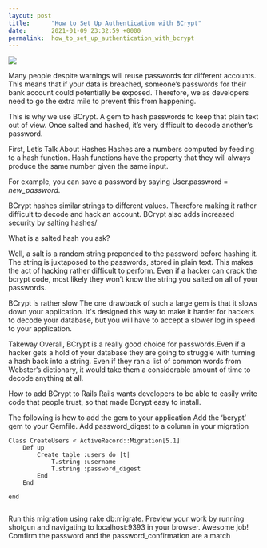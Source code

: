 ```yaml
---
layout: post
title:      "How to Set Up Authentication with BCrypt"
date:       2021-01-09 23:32:59 +0000
permalink:  how_to_set_up_authentication_with_bcrypt
---
```



![](http://fromzerotocode.com/2015/12/28/gem-bcrypt-on-windows)

Many people despite warnings will reuse passwords for different accounts. This means that if your data is breached, someone’s passwords for their bank account could potentially be exposed. Therefore, we as developers need to go the extra mile to prevent this from happening.

This is why we use BCrypt. A gem to hash passwords to keep that plain text out of view. Once salted and hashed, it’s very difficult to decode another’s password.

First, Let’s Talk About Hashes
Hashes are a numbers computed by feeding to a hash function. Hash functions have the property that they will always produce the same number given the same input.

For example, you can save a password by saying 
	User.password = *new_password*.

BCrypt hashes similar strings to different values. Therefore making it rather difficult to decode and hack an account. BCrypt also adds increased security by salting hashes/

What is a salted hash you ask?

Well, a salt is a random string prepended to the password before hashing it. The string is juxtaposed to the passwords, stored in plain text. This makes the act of hacking rather difficult to perform. Even if a hacker can crack the bcrypt code, most likely they won’t know the string you salted on all of your passwords.

BCrypt is rather slow
The one drawback of such a large gem is that it slows down your application. It's designed this way to make it harder for hackers to decode your database, but you will have to accept a slower log in speed to your application.


Takeway
Overall, BCrypt is a really good choice for passwords.Even if a hacker gets a hold of your database they are going to struggle with turning a hash back into a string.
Even if they ran a list of common words from Webster’s dictionary, it would take them a considerable amount of time to decode anything at all.

How to add BCrypt to Rails
Rails wants developers to be able to easily write code that people trust, so that made Bcrypt easy to install.

The following is how to add the gem to your application
Add the ‘bcrypt’ gem to your Gemfile.
Add password_digest to a column in your migration
```
Class CreateUsers < ActiveRecord::Migration[5.1]
	Def up
		Create_table :users do |t|
			T.string :username
			T.string :password_digest
		End
	End
	
end


```
Run this migration using rake db:migrate. Preview your work by running shotgun and navigating to localhost:9393 in your browser. Awesome job!
Comfirm the password and the password_confirmation are a match



